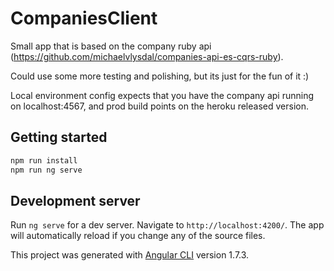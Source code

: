 # CompaniesClient
Small app that is based on the company ruby api (https://github.com/michaelvlysdal/companies-api-es-cqrs-ruby).

Could use some more testing and polishing, but its just for the fun of it :)

Local environment config expects that you have the company api running on localhost:4567, and prod build points on the heroku released version.

## Getting started
```sh
npm run install
npm run ng serve
```
## Development server

Run `ng serve` for a dev server. Navigate to `http://localhost:4200/`. The app will automatically reload if you change any of the source files.

This project was generated with [Angular CLI](https://github.com/angular/angular-cli) version 1.7.3.